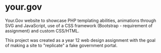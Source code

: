 # your.gov
Your.Gov website to showcase PHP templating abilities, animations through SVG and JavaScript, use of a CSS framework (Bootstrap - requirement of assignment) and custom CSS/HTML. 

This project was created as a year 12 web design assignment with the goal of making a site to "replicate" a fake government portal.
